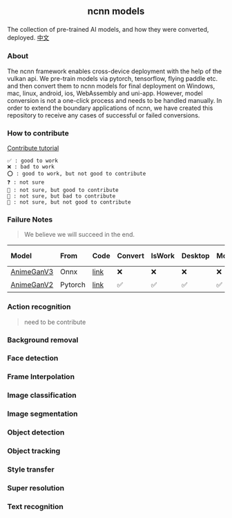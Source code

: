 ##  <p align="center"> ncnn models </p>

The collection of pre-trained AI models, and how they were converted, deployed. [中文](README-CN.md)

### About

The ncnn framework enables cross-device deployment with the help of the vulkan api. We pre-train models via pytorch, tensorflow, flying paddle etc. and then convert them to ncnn models for final deployment on Windows, mac, linux, android, ios, WebAssembly and uni-app. However, model conversion is not a one-click process and needs to be handled manually. In order to extend the boundary applications of ncnn, we have created this repository to receive any cases of successful or failed conversions.

### How to contribute

[Contribute tutorial](contribute.md)

	✅ : good to work
    ❌ : bad to work
    ⭕ : good to work, but not good to contribute
    ❓ : not sure
    🤔 : not sure, but good to contribute
    🤷 : not sure, but bad to contribute
    🤯 : not sure, but not good to contribute
### Failure Notes

> We believe we will succeed in the end.

| Model                                   | From    | Code                                                   | Convert | IsWork | Desktop | Mobile | Wasm | Uni-app | loT  |
| :-------------------------------------- | :------ | :----------------------------------------------------- | :------ | :----- | :------ | :----- | :--- | :------ | :--- |
| [AnimeGanV3](style_transfer/animeganv3) | Onnx    | [link](https://github.com/TachibanaYoshino/AnimeGANv3) | ❌       | ❌      | ❌       | ❌      | ❌    | ❌       | ❌    |
| [AnimeGanV2](style_transfer/animeganv2) | Pytorch | [link](https://github.com/bryandlee/animegan2-pytorch) | ✅       | ✅      | ✅       | ✅      | 🤔    | 🤔       | ⭕    |


### Action recognition

> need to be contribute

### Background removal

### Face detection

### Frame Interpolation

### Image classification

### Image segmentation

### Object detection

### Object tracking

### Style transfer


### Super resolution

### Text recognition

